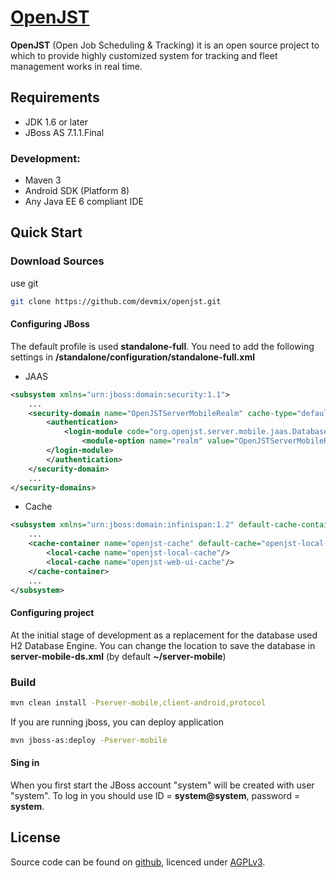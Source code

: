# [OpenJST](https://github.com/devmix/openjst.git)
 
**OpenJST** (Open Job Scheduling & Tracking) it is an open source project to which to provide highly customized system for tracking and fleet management works in real time.

## Requirements
 * JDK 1.6 or later
 * JBoss AS 7.1.1.Final

### Development:
 * Maven 3
 * Android SDK (Platform 8)
 * Any Java EE 6 compliant IDE

## Quick Start
 
### Download Sources
 
use git
 
```bash
git clone https://github.com/devmix/openjst.git
```
 
#### Configuring JBoss

The default profile is used **standalone-full**. You need to add the following settings in **<JBoss>/standalone/configuration/standalone-full.xml**

* JAAS
```xml
<subsystem xmlns="urn:jboss:domain:security:1.1">
    ...
    <security-domain name="OpenJSTServerMobileRealm" cache-type="default">
        <authentication>
            <login-module code="org.openjst.server.mobile.jaas.DatabaseLoginModule" flag="required">
                <module-option name="realm" value="OpenJSTServerMobileRealm"/>
        </login-module>
        </authentication>
    </security-domain>
    ...
</security-domains>
```
* Cache
```xml
<subsystem xmlns="urn:jboss:domain:infinispan:1.2" default-cache-container="hibernate">
    ...
    <cache-container name="openjst-cache" default-cache="openjst-local-cache" start="EAGER">
        <local-cache name="openjst-local-cache"/>
        <local-cache name="openjst-web-ui-cache"/>
    </cache-container>
    ...
</subsystem>
```

#### Configuring project

At the initial stage of development as a replacement for the database used H2 Database Engine. You can change the location to save the database in **server-mobile-ds.xml** (by default **~/server-mobile**)

### Build

```bash
mvn clean install -Pserver-mobile,client-android,protocol
```

If you are running jboss, you can deploy application

```bash
mvn jboss-as:deploy -Pserver-mobile
```

#### Sing in

When you first start the JBoss account "system" will be created with user "system". To log in you should use ID = **system@system**, password = **system**.
 
## License
 
Source code can be found on [github](https://github.com/devmix/openjst.git), licenced under [AGPLv3](http://www.gnu.org/licenses/agpl.html).
